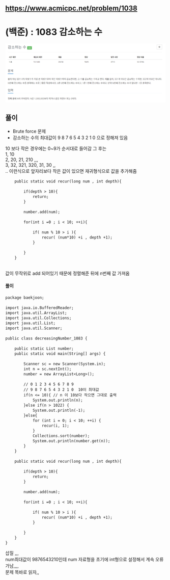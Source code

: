## https://www.acmicpc.net/problem/1038

# (백준) : 1083 감소하는 수

![img_4.png](img_4.png)


## 풀이
* Brute force 문제<br>
* 감소하는 수의 최대값이 9 8 7 6 5 4 3 2 1 0 으로 정해져 있음<br>


10 보다 작은 경우에는 0~9가 순서대로 들어감 그 후는 <br>
1, 10<br>
2, 20, 21, 210 ,,,<br>
3, 32, 321, 320, 31, 30 ,,<br>
..
이런식으로 앞자리보다 작은 값이 있으면 재귀형식으로 값을 추가해줌
```aidl
    public static void recur(long num , int depth){

        if(depth > 10){
            return;
        }

        number.add(num);

        for(int i =0 ; i < 10; ++i){

            if( num % 10 > i ){
                recur( (num*10) +i , depth +1);
            }

        }
    }
```
<br>값이 무작위로 add 되어있기 때문에 정렬해준 뒤에 n번째 값 가져옴

#### 풀이
```aidl
package baekjoon;

import java.io.BufferedReader;
import java.util.ArrayList;
import java.util.Collections;
import java.util.List;
import java.util.Scanner;

public class decreasingNumber_1083 {

    public static List number;
    public static void main(String[] args) {

        Scanner sc = new Scanner(System.in);
        int n = sc.nextInt();
        number = new ArrayList<Long>();

        // 0 1 2 3 4 5 6 7 8 9
        // 9 8 7 6 5 4 3 2 1 0  10이 최대값
        if(n <= 10){ // n 이 10보다 작으면 그대로 출력
            System.out.println(n);
        }else if(n > 1022) {
            System.out.println(-1);
        }else{
            for (int i = 0; i < 10; ++i) {
                recur(i, 1);
            }
            Collections.sort(number);
            System.out.println(number.get(n));
        }
    }

    public static void recur(long num , int depth){

        if(depth > 10){
            return;
        }

        number.add(num);

        for(int i =0 ; i < 10; ++i){

            if( num % 10 > i ){
                recur( (num*10) +i , depth +1);
            }

        }
    }
}

```
삽질 ,,,<br>
num최대값이 9876543210인데 num 자료형을 초기에 int형으로 설정해서 계속 오류가남,,,,<br>
문제 똑바로 읽자,,

